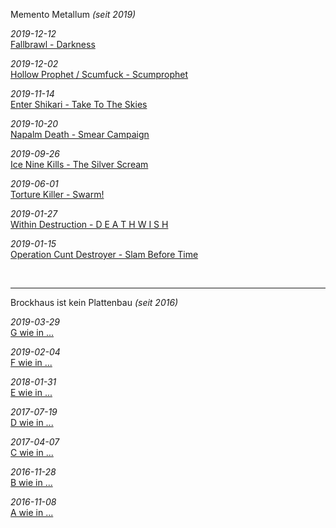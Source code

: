 Memento Metallum _(seit 2019)_

_2019-12-12_<br>[Fallbrawl - Darkness](fb-d.md)

_2019-12-02_<br>[Hollow Prophet / Scumfuck - Scumprophet](hps-sp.md)

_2019-11-14_<br>[Enter Shikari - Take To The Skies](es-ttts.md)

_2019-10-20_<br>[Napalm Death - Smear Campaign](nd-sc.md)

_2019-09-26_<br>[Ice Nine Kills - The Silver Scream](ink-ss.md)

_2019-06-01_<br>[Torture Killer - Swarm!](tk-s.md)

_2019-01-27_<br>[Within Destruction - D E A T H W I S H](wd-dw.md)

_2019-01-15_<br>[Operation Cunt Destroyer - Slam Before Time](ocd-sbt.md)

<br><hr>

Brockhaus ist kein Plattenbau _(seit 2016)_

_2019-03-29_<br>[G wie in ...](bikpb-g.md)

_2019-02-04_<br>[F wie in ...](bikpb-f.md)

_2018-01-31_<br>[E wie in ...](bikpb-e.md)

_2017-07-19_<br>[D wie in ...](bikpb-d.md)

_2017-04-07_<br>[C wie in ...](bikpb-c.md)

_2016-11-28_<br>[B wie in ...](bikpb-b.md)

_2016-11-08_<br>[A wie in ...](bikpb-a.md)
